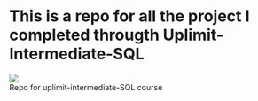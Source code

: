 # This is a repo for all the project I completed througth Uplimit-Intermediate-SQL

<div>
    <img src="https://api.accredible.com/v1/frontend/credential_website_embed_image/certificate/101897647"/>
</div>
Repo for uplimit-intermediate-SQL course
